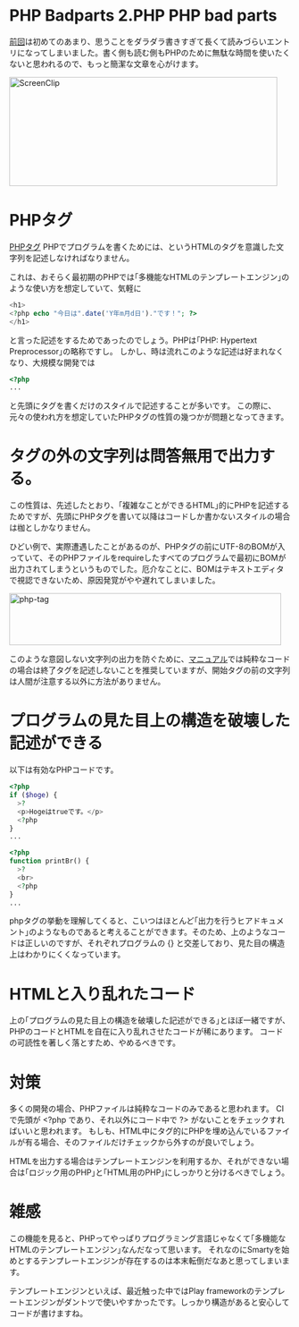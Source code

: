 PHP Badparts 2.PHP
PHP bad parts
=====
[前回](http://manaten.net/archives/381)は初めてのあまり、思うことをダラダラ書きすぎて長くて読みづらいエントリになってしまいました。書く側も読む側もPHPのために無駄な時間を使いたくないと思われるので、もっと簡潔な文章を心がけます。


<a href="http://manaten.net/wp-content/uploads/2013/05/ScreenClip1.png"><img src="http://manaten.net/wp-content/uploads/2013/05/ScreenClip1.png" alt="ScreenClip" width="480" height="195" class="aligncenter size-full wp-image-452" /></a>

# PHPタグ
[PHPタグ](http://php.net/manual/ja/language.basic-syntax.phptags.php)
PHPでプログラムを書くためには、<?php ?>というHTMLのタグを意識した文字列を記述しなければなりません。


<!--more-->
これは、おそらく最初期のPHPでは｢多機能なHTMLのテンプレートエンジン｣のような使い方を想定していて、気軽に

```php
<h1>
<?php echo "今日は".date('Y年m月d日')."です！"; ?>
</h1>
```

と言った記述をするためであったのでしょう。PHPは｢PHP: Hypertext Preprocessor｣の略称ですし。
しかし、時は流れこのような記述は好まれなくなり、大規模な開発では
```php
<?php
...
```
と先頭にタグを書くだけのスタイルで記述することが多いです。
この際に、元々の使われ方を想定していたPHPタグの性質の幾つかが問題となってきます。

# タグの外の文字列は問答無用で出力する。
この性質は、先述したとおり、｢複雑なことができるHTML｣的にPHPを記述するためですが、先頭にPHPタグを書いて以降はコードしか書かないスタイルの場合は枷としかなりません。


ひどい例で、実際遭遇したことがあるのが、PHPタグの前にUTF-8のBOMが入っていて、そのPHPファイルをrequireしたすべてのプログラムで最初にBOMが出力されてしまうというものでした。厄介なことに、BOMはテキストエディタで視認できないため、原因発覚がやや遅れてしまいました。


<a href="http://manaten.net/wp-content/uploads/2013/05/php-tag.png"><img src="http://manaten.net/wp-content/uploads/2013/05/php-tag.png" alt="php-tag" width="487" height="93" class="aligncenter size-full wp-image-467" /></a>


このような意図しない文字列の出力を防ぐために、[マニュアル](http://php.net/manual/ja/language.basic-syntax.phptags.php)では純粋なコードの場合は終了タグを記述しないことを推奨していますが、開始タグの前の文字列は人間が注意する以外に方法がありません。

# プログラムの見た目上の構造を破壊した記述ができる
以下は有効なPHPコードです。
```php
<?php
if ($hoge) {
  >?
  <p>Hogeはtrueです。</p>
  <?php
}
...
```

```php
<?php
function printBr() {
  >?
  <br>
  <?php
}
...
```

phpタグの挙動を理解してくると、こいつはほとんど｢出力を行うヒアドキュメント｣のようなものであると考えることができます。そのため、上のようなコードは正しいのですが、それぞれプログラムの {} と交差しており、見た目の構造上はわかりにくくなっています。

# HTMLと入り乱れたコード
上の｢プログラムの見た目上の構造を破壊した記述ができる｣とほぼ一緒ですが、
PHPのコードとHTMLを自在に入り乱れさせたコードが稀にあります。
コードの可読性を著しく落とすため、やめるべきです。


# 対策
多くの開発の場合、PHPファイルは純粋なコードのみであると思われます。
CIで先頭が &lt;?php であり、それ以外にコード中で ?&gt; がないことをチェックすればいいと思われます。
もしも、HTML中にタグ的にPHPを埋め込んでいるファイルが有る場合、そのファイルだけチェックから外すのが良いでしょう。


HTMLを出力する場合はテンプレートエンジンを利用するか、それができない場合は｢ロジック用のPHP｣と｢HTML用のPHP｣にしっかりと分けるべきでしょう。

# 雑感
この機能を見ると、PHPってやっぱりプログラミング言語じゃなくて｢多機能なHTMLのテンプレートエンジン｣なんだなって思います。
それなのにSmartyを始めとするテンプレートエンジンが存在するのは本末転倒だなあと思ってしまいます。


テンプレートエンジンといえば、最近触った中ではPlay frameworkのテンプレートエンジンがダントツで使いやすかったです。しっかり構造があると安心してコードが書けますね。
